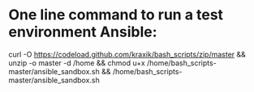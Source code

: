 # One line command to run a test environment Ansible:
curl -O https://codeload.github.com/kraxik/bash_scripts/zip/master && unzip -o master -d /home && chmod u+x /home/bash_scripts-master/ansible_sandbox.sh && /home/bash_scripts-master/ansible_sandbox.sh
